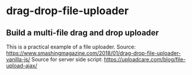 # drag-drop-file-uploader
## Build a multi-file drag and drop uploader

This is a practical example of a file uploader.
Source: https://www.smashingmagazine.com/2018/01/drag-drop-file-uploader-vanilla-js/
Source for server side script: https://uploadcare.com/blog/file-upload-ajax/
